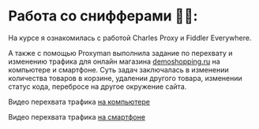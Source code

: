 # Работа со снифферами 👩‍🚀:
На курсе я ознакомилась с работой Charles Proxy и Fiddler Everywhere.

А также с помощью Proxyman выполнила задание по перехвату и изменению трафика для онлайн магазина [demoshopping.ru](https://demoshopping.ru/) на компьютере и смартфоне. Суть задач заключалась в изменении количества товаров в корзине, удалении другого товара, изменении статус кода, перебросе на другое окружение сайта.

Видео перехвата трафика [на компьютере](https://github.com/BulavkoJulia/Web-testing/blob/main/proxyweb1.mp4)

Видео перехвата трафика [на смартфоне](https://github.com/BulavkoJulia/Mobileapp-testing/blob/main/proxemob.mp4)
